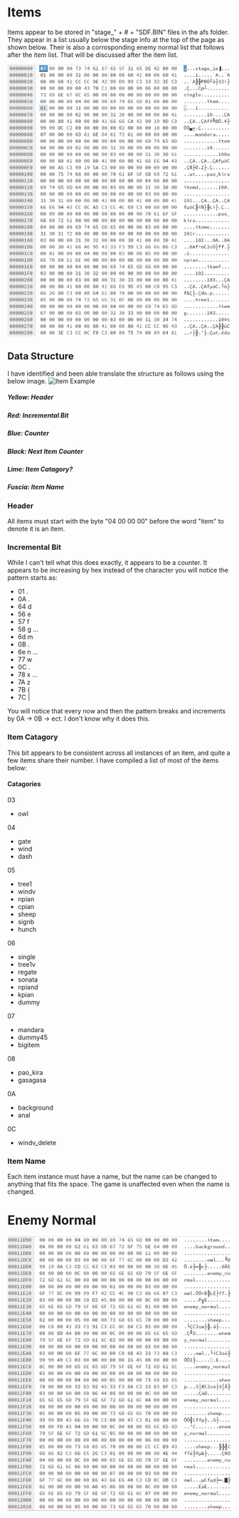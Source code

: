# Items

Items appear to be stored in "stage_" + # + "SDF.BIN" files in the afs folder.
They appear in a list usually below the stage info at the top of the page as shown below.
Their is also a corrosponding enemy normal list that follows after the item list. That will be discussed after the item list.

![Item List](https://raw.githubusercontent.com/SmallMistake/Modding-NiD/main/Items/pictures/itemListExample.PNG)


## Data Structure

I have identified and been able translate the structure as follows using the below image.
![Item Example](https://raw.githubusercontent.com/SmallMistake/Modding-NiD/main/Items/pictures/itemExample_LI.PNG)

##### Yellow: Header
##### Red: Incremental Bit
##### Blue: Counter
##### Black: Next Item Counter
##### Lime: Item Catagory?
##### Fuscia: Item Name

### Header

All items must start with the byte "04 00 00 00" before the word "item" to denote it is an item.

### Incremental Bit

While I can't tell what this does exactly, it appears to be a counter. It appears to be increasing by hex instead of the character you will notice the pattern starts as:
- 01 .
- 0A .
- 64 d
- 56 e
- 57 f
- 58 g
...
- 6d m
- 0B .
- 6e n
...
- 77 w
- 0C .
- 78 x
...
- 7A z
- 7B {
- 7C |

You will notice that every now and then the pattern breaks and increments by 0A -> 0B -> ect. I don't know why it does this.

### Item Catagory

This bit appears to be consistent across all instances of an item, and quite a few items share their number. I have compiled a list of most of the items below:

#### Catagories

03 </br>
- owl

04 </br>
- gate </br>
- wind </br>
- dash </br>

05 </br>
- tree1 </br>
- windv </br>
- npian </br>
- cpian </br>
- sheep </br>
- signb </br>
- hunch </br>

06 </br>
- single </br>
- tree1v </br>
- regate </br>
- sonata </br>
- npiand </br>
- kpian </br>
- dummy </br>

07 </br>
- mandara </br>
- dummy45 </br>
- bigitem </br>

08 </br>
- pao_kira </br>
- gasagasa </br>

0A </br>
- background </br>
- anal </br>

0C </br>
- windv_delete </br>

### Item Name

Each item instance must have a name, but the name can be changed to anything that fits the space. The game is unaffected even when the name is changed.

# Enemy Normal

![Item List](https://raw.githubusercontent.com/SmallMistake/Modding-NiD/main/Items/pictures/itemEnemyNormal.PNG)
